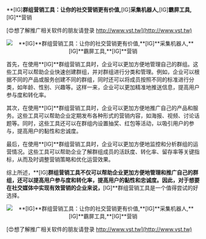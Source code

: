 **[IG]**群组营销工具：让你的社交营销更有价值,**[IG]**采集机器人,**[IG]**霸屏工具,**[IG]**营销

[😍想了解推广相关软件的朋友请登录 http://www.vst.tw](http://www.vst.tw)

 <center><img src="https://vst.tw/MP4/tuiguang/png/8.png" alt="**[IG]**群组营销工具：让你的社交营销更有价值,**[IG]**采集机器人,**[IG]**霸屏工具,**[IG]**营销"></center>

首先，在使用**[IG]**群组营销工具时，企业可以更加方便地管理自己的群组。这些工具可以帮助企业快速创建群组，并对群组进行分类和管理。例如，企业可以根据不同的产品或服务创建不同的群组，同时还可以将成员按照不同的标准进行分类，如年龄、性别、兴趣等。这样一来，企业可以更加精准地推送信息，提高用户参与度和转化率。

其次，在使用**[IG]**群组营销工具时，企业可以更加方便地推广自己的产品和服务。这些工具可以帮助企业定期发布各种形式的营销内容，如海报、视频、讨论话题等。同时，这些工具还可以在群组内设置抽奖、红包等活动，以吸引用户的参与，提高用户的黏性和忠诚度。

最后，在使用**[IG]**群组营销工具时，企业可以更加方便地监控和分析群组的运营情况。这些工具可以帮助企业了解群组成员的活跃度、转化率、留存率等关键指标，从而及时调整营销策略和优化运营效果。

综上所述，**[IG]**群组营销工具不仅可以帮助企业更加方便地管理和推广自己的群组，还可以提高用户参与度和转化率，提高用户的黏性和忠诚度。因此，对于想要在社交媒体中实现有效营销的企业来说，**[IG]**群组营销工具是一个值得尝试的好选择。

 <center><img src="https://vst.tw/MP4/tuiguang/png/2.png" alt="**[IG]**群组营销工具：让你的社交营销更有价值,**[IG]**采集机器人,**[IG]**霸屏工具,**[IG]**营销"></center>

[😍想了解推广相关软件的朋友请登录 http://www.vst.tw](http://www.vst.tw)



